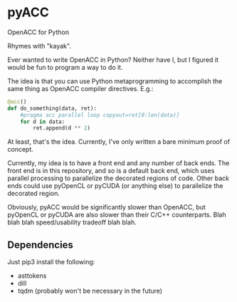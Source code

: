 # pyACC
OpenACC for Python

Rhymes with "kayak".

Ever wanted to write OpenACC in Python? Neither have I, but I figured it would
be fun to program a way to do it.

The idea is that you can use Python metaprogramming to accomplish the same
thing as OpenACC compiler directives. E.g.:

```python
@acc()
def do_something(data, ret):
    #pragma acc parallel loop copyout=ret[0:len(data)]
    for d in data:
        ret.append(d ** 2)
```

At least, that's the idea. Currently, I've only written a bare minimum proof of concept.

Currently, my idea is to have a front end and any number of back ends. The front end is in
this repository, and so is a default back end, which uses parallel processing to parallelize
the decorated regions of code. Other back ends could use pyOpenCL or pyCUDA (or anything else)
to parallelize the decorated region.

Obviously, pyACC would be significantly slower than OpenACC, but pyOpenCL or pyCUDA are also
slower than their C/C++ counterparts. Blah blah blah speed/usability tradeoff blah blah.

## Dependencies
Just pip3 install the following:
- asttokens
- dill
- tqdm (probably won't be necessary in the future)

